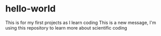 # hello-world
This is for my first projects as I learn coding
This is a new message, I'm using this repository to learn more about scientific coding
